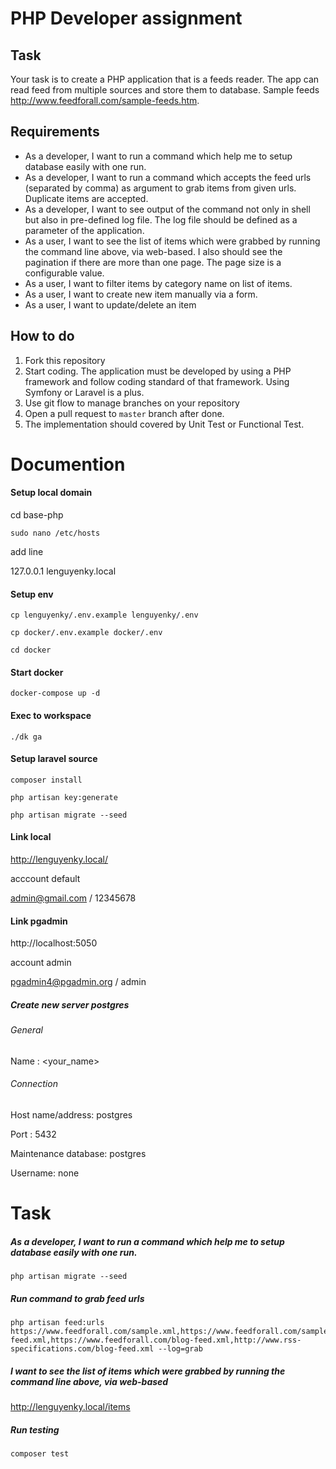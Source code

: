 # PHP Developer assignment

## Task

Your task is to create a PHP application that is a feeds reader. The app can read feed from multiple sources and store them to database. Sample feeds http://www.feedforall.com/sample-feeds.htm.

## Requirements
- As a developer, I want to run a command which help me to setup database easily with one run.
- As a developer, I want to run a command which accepts the feed urls (separated by comma) as argument to grab items from given urls. Duplicate items are accepted.
- As a developer, I want to see output of the command not only in shell but also in pre-defined log file. The log file should be defined as a parameter of the application.
- As a user, I want to see the list of items which were grabbed by running the command line above, via web-based. I also should see the pagination if there are more than one page. The page size is a configurable value.
- As a user, I want to filter items by category name on list of items.
- As a user, I want to create new item manually via a form.
- As a user, I want to update/delete an item

## How to do
1. Fork this repository
2. Start coding. The application must be developed by using a PHP framework and follow coding standard of that framework. Using Symfony or Laravel is a plus.
3. Use git flow to manage branches on your repository
4. Open a pull request to `master` branch after done.
5. The implementation should covered by Unit Test or Functional Test.


# Documention

#### Setup local domain

cd base-php

```
sudo nano /etc/hosts
```

add line

127.0.0.1       lenguyenky.local

#### Setup env
```
cp lenguyenky/.env.example lenguyenky/.env
```
```
cp docker/.env.example docker/.env
```

```
cd docker
```

#### Start docker
```
docker-compose up -d
```

#### Exec to workspace
```
./dk ga
```

#### Setup laravel source

```
composer install
```
```
php artisan key:generate
```
```
php artisan migrate --seed
```

#### Link local

http://lenguyenky.local/

acccount default

admin@gmail.com /
12345678

#### Link pgadmin

http://localhost:5050

account admin 

pgadmin4@pgadmin.org / 
admin

##### Create new server postgres

###### General
Name : <your_name>

###### Connection 
Host name/address: postgres

Port : 5432

Maintenance database: postgres

Username: none


# Task 

##### As a developer, I want to run a command which help me to setup database easily with one run.

```
php artisan migrate --seed
```
##### Run command to grab feed urls
```
php artisan feed:urls https://www.feedforall.com/sample.xml,https://www.feedforall.com/sample.xml,https://www.feedforall.com/sample.xml,https://www.feedforall.com/sample-feed.xml,https://www.feedforall.com/blog-feed.xml,http://www.rss-specifications.com/blog-feed.xml --log=grab
```
##### I want to see the list of items which were grabbed by running the command line above, via web-based

http://lenguyenky.local/items

##### Run testing 
```
composer test
```